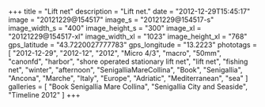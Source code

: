 +++
title = "Lift net"
description = "Lift net."
date = "2012-12-29T15:45:17"
image = "20121229@154517"
image_s = "20121229@154517-s"
image_width_s = "400"
image_height_s = "300"
image_xl = "20121229@154517-xl"
image_width_xl = "1023"
image_height_xl = "768"
gps_latitude = "43.7220027777783"
gps_longitude = "13.2223"
phototags = [ "2012-12-29", "2012-12", "2012", "Micro 4/3", "macro", "50mm", "canonfd", "harbor", "shore operated stationary lift net", "lift net", "fishing net", "winter", "afternoon", "SenigalliaMareCollina", "Book", "Senigallia", "Ancona", "Marche", "Italy", "Europe", "Adriatic", "Mediterranean", "sea" ]
galleries = [ "Book Senigallia Mare Collina", "Senigallia City and Seaside", "Timeline 2012" ]
+++
